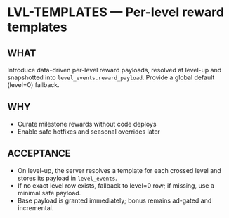 # LVL-TEMPLATES — Per-level reward templates

## WHAT
Introduce data-driven per-level reward payloads, resolved at level-up and snapshotted into `level_events.reward_payload`. Provide a global default (level=0) fallback.

## WHY
- Curate milestone rewards without code deploys
- Enable safe hotfixes and seasonal overrides later

## ACCEPTANCE
- On level-up, the server resolves a template for each crossed level and stores its payload in `level_events`.
- If no exact level row exists, fallback to level=0 row; if missing, use a minimal safe payload.
- Base payload is granted immediately; bonus remains ad-gated and incremental.
